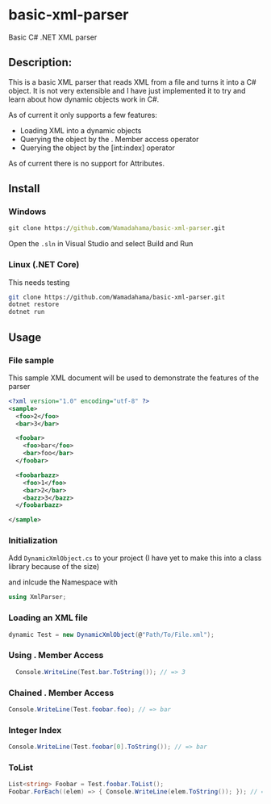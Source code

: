 # basic-xml-parser
Basic C# .NET XML parser

## Description:

This is a basic XML parser that reads XML from a file and turns it into a C# object. It is not very extensible and I have just implemented it to try and learn about how dynamic objects work in C#.  

As of current it only supports a few features:
- Loading XML into a dynamic objects
- Querying the object by the . Member access operator
- Querying the object by the [int:index] operator

As of current there is no support for Attributes.

## Install

### Windows

```cmd
git clone https://github.com/Wamadahama/basic-xml-parser.git
```

Open the ```.sln``` in Visual Studio and select Build and Run

### Linux (.NET Core)
This needs testing
```sh
git clone https://github.com/Wamadahama/basic-xml-parser.git
dotnet restore
dotnet run
```

## Usage

### File sample

This sample XML document will be used to demonstrate the features of the parser

```xml
<?xml version="1.0" encoding="utf-8" ?>
<sample>
  <foo>2</foo>
  <bar>3</bar>

  <foobar>
    <foo>bar</foo>
    <bar>foo</bar>
  </foobar>

  <foobarbazz>
    <foo>1</foo>
    <bar>2</bar>
    <bazz>3</bazz>
  </foobarbazz>

</sample>
```

### Initialization
Add ```DynamicXmlObject.cs``` to your project (I have yet to make this into a class library because of the size)

and inlcude the Namespace with
```cs
using XmlParser;
```

### Loading an XML file
```cs
dynamic Test = new DynamicXmlObject(@"Path/To/File.xml");
```

### Using . Member Access

```cs
  Console.WriteLine(Test.bar.ToString()); // => 3
```

### Chained . Member Access
```cs
Console.WriteLine(Test.foobar.foo); // => bar
```

### Integer Index
```cs
Console.WriteLine(Test.foobar[0].ToString()); // => bar
```

### ToList<string>
```cs
List<string> Foobar = Test.foobar.ToList();
Foobar.ForEach((elem) => { Console.WriteLine(elem.ToString()); }); // => bar\nfoo\n
```
